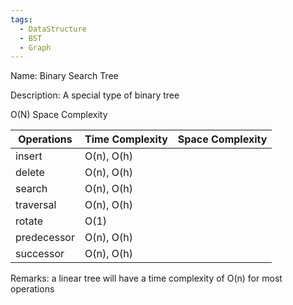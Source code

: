 ```yaml
---
tags:
  - DataStructure
  - BST
  - Graph
---
```

Name: Binary Search Tree

Description: A special type of binary tree

O(N) Space Complexity

| Operations  | Time Complexity | Space Complexity |
| ----------- | --------------- | ---------------- |
| insert      | O(n), O(h)      |                  |
| delete      | O(n), O(h)      |                  |
| search      | O(n), O(h)      |                  |
| traversal   | O(n), O(h)      |                  |
| rotate      | O(1)            |                  |
| predecessor | O(n), O(h)      |                  |
| successor   | O(n), O(h)      |                  |

Remarks: a linear tree will have a time complexity of O(n) for most operations

